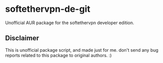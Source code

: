 # softethervpn-de-git

Unofficial AUR package for the softethervpn developer edition.

## Disclaimer

This is unofficial package script, and made just for me. don't send any bug reports related to this package to original authors. :)
